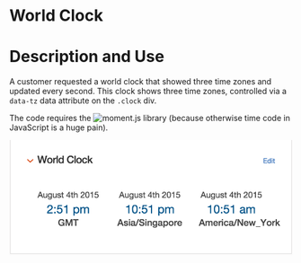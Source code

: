 # World Clock #

# Description and Use #

A customer requested a world clock that showed three
time zones and updated every second.  This clock shows three
time zones, controlled via a `data-tz` data attribute on the `.clock`
div.

The code requires the ![moment.js](http://momentjs.com/) library (because
otherwise time code in JavaScript is a huge pain).

![Screen Shot](worldclock.png)

